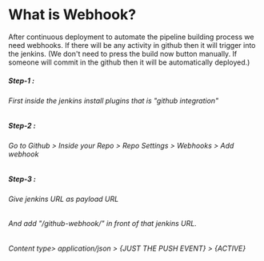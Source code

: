 # What is Webhook?

After continuous deployment to automate the pipeline building process we need webhooks. If there will be any activity in github then it will trigger into the jenkins. (We don't need to press the build now button manually. If someone will commit in the github then it will be automatically deployed.)
##### Step-1 :
###### First inside the jenkins install plugins that is "github integration"
##### Step-2 :
###### Go to Github > Inside your Repo > Repo Settings > Webhooks > Add webhook 
##### Step-3 :
###### Give jenkins URL as payload URL
###### And add "/github-webhook/" in front of that jenkins URL.
###### Content type> application/json > {JUST THE PUSH EVENT} > {ACTIVE}